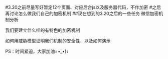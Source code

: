 #3.20之前尽量写好暂定12个页面、对应后台js以及服务器代码，不作加密
#之后再讨论怎么做我们自己的加密机制
##现在想到的3.20之后的一些任务
微信加密机制分析

我们要建立什么样的有特色的加密机制

如何用威胁模型证明我们机制的安全性，以及如何演示

PS：时间紧迫，大家加油ง •̀_•́)ง